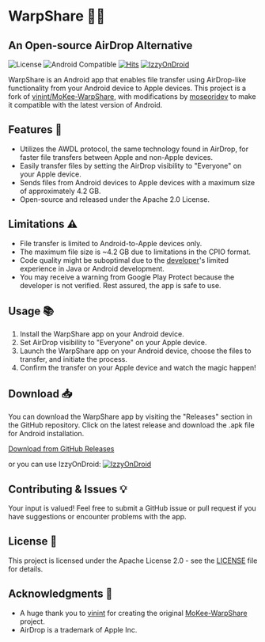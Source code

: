 # WarpShare 📲🍏

## An Open-source AirDrop Alternative

![License](https://img.shields.io/badge/license-Apache%202.0-green)
![Android Compatible](https://img.shields.io/badge/Android-yes-blue)
[![Hits](https://hits.seeyoufarm.com/api/count/incr/badge.svg?url=https%3A%2F%2Fgithub.com%2Fmoseoridev%2FWarpShare&count_bg=%2379C83D&title_bg=%23555555&icon=&icon_color=%23E7E7E7&title=hits&edge_flat=false)](https://hits.seeyoufarm.com)
[![IzzyOnDroid](https://img.shields.io/endpoint?url=https://apt.izzysoft.de/fdroid/api/v1/shield/com.moseoridev.warpshare)](https://apt.izzysoft.de/fdroid/index/apk/com.moseoridev.warpshare/)

WarpShare is an Android app that enables file transfer using AirDrop-like functionality from your Android device to
Apple devices. This project is a fork of [vinint/MoKee-WarpShare](https://github.com/vinint/MoKee-WarpShare), with
modifications by [moseoridev](https://github.com/moseoridev) to make it compatible with the latest version of Android.

## Features 🌟

- Utilizes the AWDL protocol, the same technology found in AirDrop, for faster file transfers between Apple and
  non-Apple devices.
- Easily transfer files by setting the AirDrop visibility to "Everyone" on your Apple device.
- Sends files from Android devices to Apple devices with a maximum size of approximately 4.2 GB.
- Open-source and released under the Apache 2.0 License.

## Limitations ⚠️

- File transfer is limited to Android-to-Apple devices only.
- The maximum file size is ~4.2 GB due to limitations in the CPIO format.
- Code quality might be suboptimal due to the [developer](https://github.com/moseoridev)'s limited experience in Java or
  Android development.
- You may receive a warning from Google Play Protect because the developer is not verified. Rest assured, the app is
  safe to use.

## Usage 📚

1. Install the WarpShare app on your Android device.
2. Set AirDrop visibility to "Everyone" on your Apple device.
3. Launch the WarpShare app on your Android device, choose the files to transfer, and initiate the process.
4. Confirm the transfer on your Apple device and watch the magic happen!

## Download 📥

You can download the WarpShare app by visiting the "Releases" section in the GitHub repository. Click on the latest
release and download the .apk file for Android installation.

[Download from GitHub Releases](https://github.com/moseoridev/WarpShare/releases)

or you can use IzzyOnDroid:
[![IzzyOnDroid](https://gitlab.com/IzzyOnDroid/repo/-/raw/master/assets/IzzyOnDroid.png)](https://apt.izzysoft.de/fdroid/index/apk/com.moseoridev.warpshare/)

## Contributing & Issues 💡

Your input is valued! Feel free to submit a GitHub issue or pull request if you have suggestions or encounter problems
with the app.

## License 📄

This project is licensed under the Apache License 2.0 - see the [LICENSE](LICENSE) file for details.

## Acknowledgments 🙏

- A huge thank you to [vinint](https://github.com/vinint) for creating the
  original [MoKee-WarpShare](https://github.com/vinint/MoKee-WarpShare) project.
- AirDrop is a trademark of Apple Inc.

